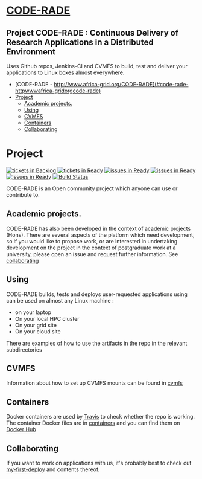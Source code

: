 # [CODE-RADE](http://www.africa-grid.org/CODE-RADE)

## Project CODE-RADE : Continuous Delivery of Research Applications in a Distributed Environment

Uses Github repos, Jenkins-CI and CVMFS to build, test and deliver your applications to Linux boxes almost everywhere.



<!-- TOC depthFrom:1 depthTo:6 withLinks:1 updateOnSave:1 orderedList:0 -->

- [CODE-RADE - http://www.africa-grid.org/CODE-RADE](#code-rade-httpwwwafrica-gridorgcode-rade)
- [Project](#project)
	- [Academic projects.](#academic-projects)
	- [Using](#using)
	- [CVMFS](#cvmfs)
	- [Containers](#containers)
	- [Collaborating](#collaborating)

<!-- /TOC -->

# Project

[![tickets in Backlog](https://badge.waffle.io/AAROC/CODE-RADE.svg?label=backlog&title=backlog)](https://waffle.io/AAROC/CODE-RADE) [![tickets in Ready](https://badge.waffle.io/AAROC/CODE-RADE.svg?label=ready&title=Ready)](https://waffle.io/AAROC/CODE-RADE) [![issues in Ready](https://badge.waffle.io/AAROC/CODE-RADE.svg?label=in%20progress&title=In%20Progress)](https://waffle.io/AAROC/CODE-RADE) [![issues in Ready](https://badge.waffle.io/AAROC/CODE-RADE.svg?label=passing&title=Passing)](https://waffle.io/AAROC/CODE-RADE) [![issues in Ready](https://badge.waffle.io/AAROC/CODE-RADE.svg?label=delivery&title=Delivery)](https://waffle.io/AAROC/CODE-RADE) [![Build Status](https://travis-ci.org/AAROC/CODE-RADE.svg?branch=u1404-buildslave)](https://travis-ci.org/AAROC/CODE-RADE)

CODE-RADE is an Open community project which anyone can use or contribute to.
<!-- TODO - add CONTRIBUTING and CODE_OF_CONDUCT -->


## Academic projects.

CODE-RADE has also been developed in the context of academic projects (Hons). There are several aspects of the platform which need development, so if you would like to propose work, or are interested in undertaking development on the project in the context of postgraduate work at a university, please open an issue and request further information. See [collaborating](#collaborating)

## Using

CODE-RADE builds, tests and deploys user-requested applications using can be used on almost any Linux machine  :

  * on your laptop
  * On your local HPC cluster
  * On your grid site
  * On your cloud site

There are examples of how to use the artifacts in the repo in the relevant subdirectories

##  CVMFS

Information about how to set up CVMFS mounts can be found in [cvmfs](cvmfs/README.md)

## Containers

Docker containers are used by [Travis](https://travis-ci.org/AAROC/CODE-RADE) to check whether the repo is working. The container Docker files are in [containers](containers)  and you can find them on [Docker Hub](https://hub.docker.com/u/aaroc/dashboard/)


## Collaborating

If you want to work on applications with us, it's probably best to check out [my-first-deploy](https://github.com/SouthAfricaDigitalScience/my-first-deploy) and contents thereof.
